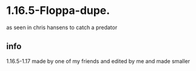 # 1.16.5-Floppa-dupe.
as seen in chris hansens to catch a predator
## info
 1.16.5-1.17 made by one of my friends and edited by me and made smaller
